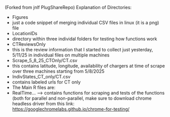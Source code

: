 (Forked from jnlf PlugShareRepo)
Explanation of Directories:
- Figures
- just a code snippet of merging individual CSV files in linux (it is a png) file
- LocationIDs
- directory within three individal folders for testing how functions work
- CTReviewsOnly
- this is the review information that I started to collect just yesterday, 5/11/25 in individual files on multiple machines
- Scrape_5_8_25_CTOnly/CT.csv
- this contains latitude, longitude, availability of chargers at time of scrape over three machines starting from 5/8/2025
- IndivStates_CT_only/CT.csv
- contains labeled urls for CT only
- The Main R files are:
- RealTime... --> contains functions for scraping and tests of the functions (both for parallel and non-parallel, make sure to download chrome headless driver from this link: https://googlechromelabs.github.io/chrome-for-testing/
  
